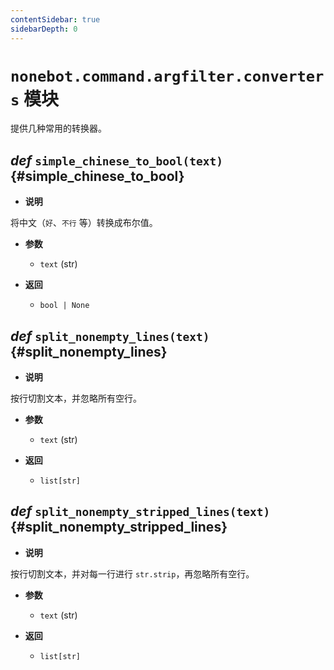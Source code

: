 ```yaml
---
contentSidebar: true
sidebarDepth: 0
---
```


# `nonebot.command.argfilter.converters` 模块 <Badge text="1.2.0+"/>

提供几种常用的转换器。

## _def_ `simple_chinese_to_bool(text)` {#simple_chinese_to_bool}

- **说明**

将中文（`好`、`不行` 等）转换成布尔值。

- **参数**

    - `text` (str)

- **返回**

    - `bool | None`

## _def_ `split_nonempty_lines(text)` {#split_nonempty_lines}

- **说明**

按行切割文本，并忽略所有空行。

- **参数**

    - `text` (str)

- **返回**

    - `list[str]`

## _def_ `split_nonempty_stripped_lines(text)` {#split_nonempty_stripped_lines}

- **说明**

按行切割文本，并对每一行进行 `str.strip`，再忽略所有空行。

- **参数**

    - `text` (str)

- **返回**

    - `list[str]`
